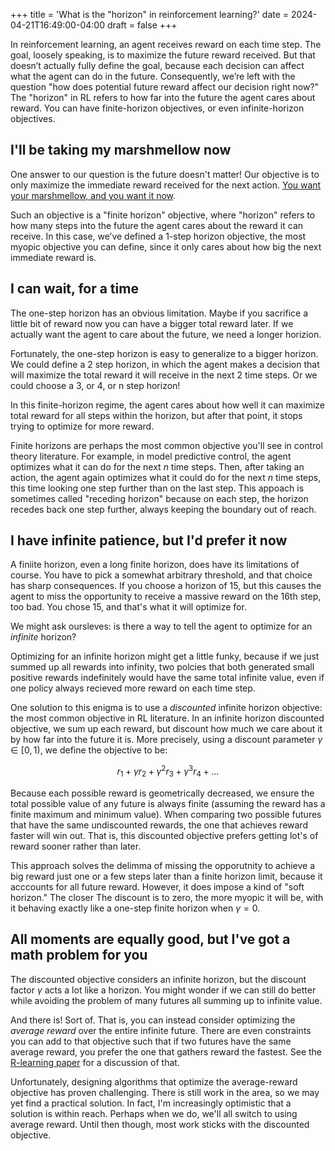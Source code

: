 +++
title = 'What is the "horizon" in reinforcement learning?'
date = 2024-04-21T16:49:00-04:00
draft = false
+++

In reinforcement learning, an agent receives reward on each time step. The goal, loosely speaking, is to maximize the future reward received. But that doesn’t actually fully define the goal, because each decision can affect what the agent can do in the future. Consequently, we’re left with the question "how does potential future reward affect our decision right now?" The "horizon" in RL refers to how far into the future the agent cares about reward. You can have finite-horizon objectives, or even infinite-horizon objectives.

<!--more-->

## I'll be taking my marshmellow now

One answer to our question is the future doesn't matter! Our objective is to only maximize the immediate reward received for the next action. [You want your marshmellow, and you want it now](https://en.wikipedia.org/wiki/Stanford_marshmallow_experiment).

Such an objective is a "finite horizon" objective, where "horizon" refers to how many steps into the future the agent cares about the reward it can receive. In this case, we’ve defined a 1-step horizon objective, the most myopic objective you can define, since it only cares about how big the next immediate reward is.

## I can wait, for a time

The one-step horizon has an obvious limitation. Maybe if you sacrifice a little bit of reward now you can have a bigger total reward later. If we actually want the agent to care about the future, we need a longer horizion.

Fortunately, the one-step horizon is easy to generalize to a bigger horizon. We could define a 2 step horizon, in which the agent makes a decision that will maximize the total reward it will receive in the next 2 time steps. Or we could choose a 3, or 4, or n step horizon!

In this finite-horizon regime, the agent cares about how well it can maximize total reward for all steps within the horizon, but after that point, it stops trying to optimize for more reward.

Finite horizons are perhaps the most common objective you'll see in control theory literature. For example, in model predictive control, the agent optimizes what it can do for the next $n$ time steps. Then, after taking an action, the agent again optimizes what it could do for the next $n$ time steps, this time looking one step further than on the last step. This appoach is sometimes called "receding horizon" because on each step, the horizon recedes back one step further, always keeping the boundary out of reach.

## I have infinite patience, but I'd prefer it now

A finiite horizon, even a long finite horizon, does have its limitations of course. You have to pick a somewhat arbitrary threshold, and that choice has sharp consequences. If you choose a horizon of 15, but this causes the agent to miss the opportunity to receive a massive reward on the 16th step, too bad. You chose 15, and that's what it will optimize for.

We might ask oursleves: is there a way to tell the agent to optimize for an _infinite_ horizon?

Optimizing for an infinite horizon might get a little funky, because if we just summed up all rewards into infinity, two polcies that both generated small positive rewards indefinitely would have the same total infinite value, even if one policy always recieved more reward on each time step.

One solution to this enigma is to use a _discounted_ infinite horizon objective: the most common objective in RL literature. In an infinite horizon discounted objective, we sum up each reward, but discount how much we care about it by how far into the future it is. More precisely, using a discount parameter $\gamma \in [0, 1)$, we define the objective to be:

$$
r_1 + \gamma r_2 + \gamma^2 r_3 + \gamma^3 r_4 + ...
$$

Because each possible reward is geometrically decreased, we ensure the total possible value of any future is always finite (assuming the reward has a finite maximum and minimum value). When comparing two possible futures that have the same undiscounted rewards, the one that achieves reward faster will win out. That is, this discounted objective prefers getting lot's of reward sooner rather than later.

This approach solves the delimma of missing the opporutnity to achieve a big reward just one or a few steps later than a finite horizon limit, because it acccounts for all future reward. However, it does impose a kind of "soft horizon." The closer The discount is to zero, the more myopic it will be, with it behaving exactly like a one-step finite horizon when $\gamma = 0$.

## All moments are equally good, but I've got a math problem for you

The discounted objective considers an infinite horizon, but the discount factor $\gamma$ acts a lot like a horizon. You might wonder if we can still do better while avoiding the problem of many futures all summing up to infinite value.

And there is! Sort of. That is, you can instead consider optimizing the _average reward_ over the entire infinite future. There are even constraints you can add to that objective such that if two futures have the same average reward, you prefer the one that gathers reward the fastest. See the [R-learning paper](https://www.researchgate.net/profile/Anton-Schwartz/publication/221346025_A_Reinforcement_Learning_Method_for_Maximizing_Undiscounted_Rewards/links/5e72421aa6fdcc37caf4cf4b/A-Reinforcement-Learning-Method-for-Maximizing-Undiscounted-Rewards.pdf) for a discussion of that.

Unfortunately, designing algorithms that optimize the average-reward objective has proven challenging. There is still work in the area, so we may yet find a practical solution. In fact, I'm increasingly optimistic that a solution is within reach. Perhaps when we do, we'll all switch to using average reward. Until then though, most work sticks with the discounted objective.
